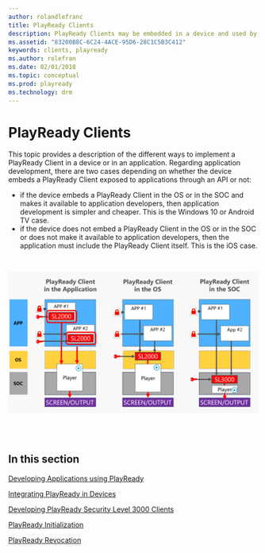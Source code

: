 ```yaml
---
author: rolandlefranc
title: PlayReady Clients
description: PlayReady Clients may be embedded in a device and used by an application, or be embedded in the application itself
ms.assetid: "83200B8C-6C24-4ACE-95D6-28C1C5B3C412"
keywords: clients, playready
ms.author: rolefran
ms.date: 02/01/2018
ms.topic: conceptual
ms.prod: playready
ms.technology: drm
---
```



# PlayReady Clients
This topic provides a description of the different ways to implement a PlayReady Client in a device or in an application. Regarding application development, there are two cases depending on whether the device embeds a PlayReady Client exposed to applications through an API or not:
- if the device embeds a PlayReady Client in the OS or in the SOC and makes it available to application developers, then application development is simpler and cheaper. This is the Windows 10 or Android TV case.
- if the device does not embed a PlayReady Client in the OS or in the SOC or does not make it available to application developers, then the application must include the PlayReady Client itself. This is the iOS case.

<br/>

![PlayReady Client Options on devices](../images/client_level_app_os_soc.png)

<br/>
<br/>

## In this section

[Developing Applications using PlayReady](developing-applications.md)

[Integrating PlayReady in Devices](integrating-in-devices.md)

[Developing PlayReady Security Level 3000 Clients](developing-sl3000-products.md)

[PlayReady Initialization](initialization.md) 

[PlayReady Revocation](revocation.md) 
